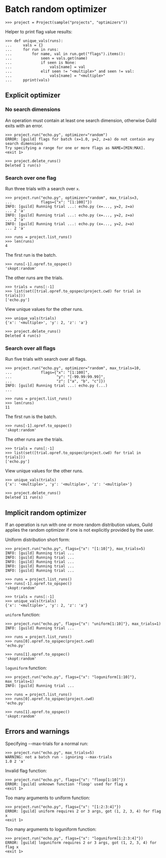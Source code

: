 # Batch random optimizer

    >>> project = Project(sample("projects", "optimizers"))

Helper to print flag value results:

    >>> def unique_vals(runs):
    ...     vals = {}
    ...     for run in runs:
    ...         for name, val in run.get("flags").items():
    ...             seen = vals.get(name)
    ...             if seen is None:
    ...                 vals[name] = val
    ...             elif seen != "<multiple>" and seen != val:
    ...                 vals[name] = "<multiple>"
    ...     pprint(vals)

## Explicit optimizer

### No search dimensions

An operation must contain at least one search dimension, otherwise
Guild exits with an error.

    >>> project.run("echo.py", optimizer="random")
    ERROR: [guild] flags for batch (x=1.0, y=2, z=a) do not contain any
    search dimensions
    Try specifying a range for one or more flags as NAME=[MIN:MAX].
    <exit 1>

    >>> project.delete_runs()
    Deleted 1 run(s)

### Search over one flag

Run three trials with a search over `x`.

    >>> project.run("echo.py", optimizer="random", max_trials=3,
    ...             flags={"x": "[1:100]"})
    INFO: [guild] Running trial ...: echo.py (x=..., y=2, z=a)
    ... 2 'a'
    INFO: [guild] Running trial ...: echo.py (x=..., y=2, z=a)
    ... 2 'a'
    INFO: [guild] Running trial ...: echo.py (x=..., y=2, z=a)
    ... 2 'a'

    >>> runs = project.list_runs()
    >>> len(runs)
    4

The first run is the batch.

    >>> runs[-1].opref.to_opspec()
    'skopt:random'

The other runs are the trials.

    >>> trials = runs[:-1]
    >>> list(set([trial.opref.to_opspec(project.cwd) for trial in trials]))
    ['echo.py']

View unique values for the other runs.

    >>> unique_vals(trials)
    {'x': '<multiple>', 'y': 2, 'z': 'a'}

    >>> project.delete_runs()
    Deleted 4 run(s)

### Search over all flags

Run five trials with search over all flags.

    >>> project.run("echo.py", optimizer="random", max_trials=10,
    ...             flags={"x": "[1:100]",
    ...                    "y": "[-99.99:99.99]",
    ...                    "z": ["a", "b", "c"]})
    INFO: [guild] Running trial ...: echo.py (...)
    ...

    >>> runs = project.list_runs()
    >>> len(runs)
    11

The first run is the batch.

    >>> runs[-1].opref.to_opspec()
    'skopt:random'

The other runs are the trials.

    >>> trials = runs[:-1]
    >>> list(set([trial.opref.to_opspec(project.cwd) for trial in trials]))
    ['echo.py']

View unique values for the other runs.

    >>> unique_vals(trials)
    {'x': '<multiple>', 'y': '<multiple>', 'z': '<multiple>'}

    >>> project.delete_runs()
    Deleted 11 run(s)

## Implicit random optimizer

If an operation is run with one or more random distribution values,
Guild applies the random optimizer if one is not explicitly provided
by the user.

Uniform distribution short form:

    >>> project.run("echo.py", flags={"x": "[1:10]"}, max_trials=5)
    INFO: [guild] Running trial ...
    INFO: [guild] Running trial ...
    INFO: [guild] Running trial ...
    INFO: [guild] Running trial ...
    INFO: [guild] Running trial ...

    >>> runs = project.list_runs()
    >>> runs[-1].opref.to_opspec()
    'skopt:random'

    >>> trials = runs[:-1]
    >>> unique_vals(trials)
    {'x': '<multiple>', 'y': 2, 'z': 'a'}

`uniform` function:

    >>> project.run("echo.py", flags={"x": "uniform[1:10]"}, max_trials=1)
    INFO: [guild] Running trial ...

    >>> runs = project.list_runs()
    >>> runs[0].opref.to_opspec(project.cwd)
    'echo.py'

    >>> runs[1].opref.to_opspec()
    'skopt:random'

`loguniform` function:

    >>> project.run("echo.py", flags={"x": "loguniform[1:10]"}, max_trials=1)
    INFO: [guild] Running trial ...

    >>> runs = project.list_runs()
    >>> runs[0].opref.to_opspec(project.cwd)
    'echo.py'

    >>> runs[1].opref.to_opspec()
    'skopt:random'


## Errors and warnings

Specifying --max-trials for a normal run:

    >>> project.run("echo.py", max_trials=5)
    WARNING: not a batch run - ignoring --max-trials
    1.0 2 'a'

Invalid flag function:

    >>> project.run("echo.py", flags={"x": "floop[1:10]"})
    ERROR: [guild] unknown function 'floop' used for flag x
    <exit 1>

Too many arguments to uniform function:

    >>> project.run("echo.py", flags={"x": "[1:2:3:4]"})
    ERROR: [guild] uniform requires 2 or 3 args, got (1, 2, 3, 4) for flag x
    <exit 1>

Too many arguments to loguniform function:

    >>> project.run("echo.py", flags={"x": "loguniform[1:2:3:4]"})
    ERROR: [guild] loguniform requires 2 or 3 args, got (1, 2, 3, 4) for flag x
    <exit 1>
